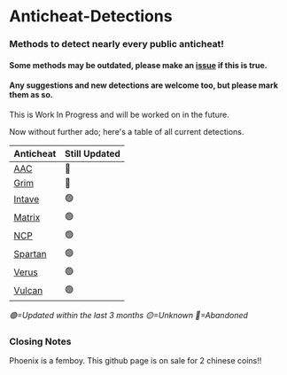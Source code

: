 # Anticheat-Detections
### **Methods to detect nearly every public anticheat!**

#### Some methods may be outdated, please make an [issue](https://github.com/PhoenixHaven/Anticheat-Detections/issues) if this is true.
#### Any suggestions and new detections are welcome too, but please mark them as so.

This is Work In Progress and will be worked on in the future.

Now without further ado; here's a table of all current detections.

|**Anticheat**                       | **Still Updated** |
| ---------------------------------- | ----------------- |
| [AAC](/Anticheats/AAC.md)          | 🔴                |
| [Grim](/Anticheats/Grim.md)        | 🔴                |
| [Intave](/Anticheats/Intave.md)    | 🟢                |
| [Matrix](/Anticheats/Matrix.md)    | 🟢                |
| [NCP](/Anticheats/NCP.md)          | 🟢                |
| [Spartan](/Anticheats/Spartan.md)  | 🟢                |
| [Verus](/Anticheats/Verus.md)      | 🟢                |
| [Vulcan](/Anticheats/Vulcan.md)    | 🟢                |

*🟢=Updated within the last 3 months*
*🟡=Unknown*
*🔴=Abandoned*

### Closing Notes
Phoenix is a femboy.
This github page is on sale for 2 chinese coins!!

